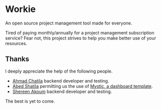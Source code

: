 # Workie

An open source project management tool made for everyone.

Tired of paying monthly/annually for a project management subscription service? Fear not, this project strives to help you make better use of your resources.


## Thanks

I deeply appreciate the help of the following people.

- [Ahmad Chatila](https://github.com/ahmadnchatila) backend developer and testing.
- [Abed Shatila](https://github.com/AbedShatila) permitting us the use of [Mystic, a dashboard template](https://themeforest.net/item/mystic-multipurpose-bootstrap-4-admin-dashboard/23392606).
- [Shereen Akoum](https://github.com/ShereenAkoum) backend developer and testing.



The best is yet to come.

